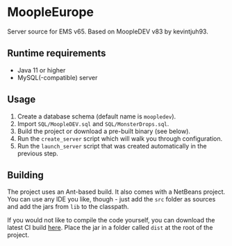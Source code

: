 # MoopleEurope

Server source for EMS v65. Based on MoopleDEV v83 by kevintjuh93.

## Runtime requirements

* Java 11 or higher
* MySQL(-compatible) server

## Usage

1. Create a database schema (default name is `moopledev`).
1. Import `SQL/MoopleDEV.sql` and `SQL/MonsterDrops.sql`.
1. Build the project or download a pre-built binary (see below).
1. Run the `create_server` script which will walk you through configuration.
1. Run the `launch_server` script that was created automatically in the previous step.

## Building

The project uses an Ant-based build. It also comes with a NetBeans project. You can use any IDE you like, though - just add the `src` folder as sources and add the jars from `lib` to the classpath.

If you would not like to compile the code yourself, you can download the latest CI build [here](https://github.com/Hendi48/MoopleEurope/releases/download/master-build/MoopleEurope.jar). Place the jar in a folder called `dist` at the root of the project.
